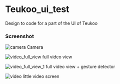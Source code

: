 # Teukoo_ui_test

Design to code for a part of the UI of Teukoo

### Screenshot

![camera](https://user-images.githubusercontent.com/23113767/98771668-465e4c00-23e5-11eb-8e05-32ae242dd9b6.png)
Camera

![video_full_view](https://user-images.githubusercontent.com/23113767/98771741-6beb5580-23e5-11eb-931e-1bde14e5a3fb.png)
full video view

![video_full_view_1](https://user-images.githubusercontent.com/23113767/98771716-5f66fd00-23e5-11eb-93e3-afd869176e71.png)
full video view + gesture detector

![video](https://user-images.githubusercontent.com/23113767/98771756-74439080-23e5-11eb-96c0-c19d784fd9a3.png)
little video screen
